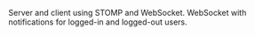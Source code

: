 Server and client using STOMP and WebSocket. WebSocket with notifications for logged-in and logged-out users.
